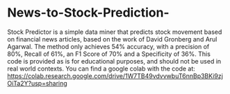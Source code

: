 # News-to-Stock-Prediction-
Stock Predictor is a simple data miner that predicts stock movement based on financial news articles, based on the work of David Gronberg and Arul Agarwal. The method only achieves 54% accuracy, with a precision of 80%, Recall of 61%, an F1 Score of 70% and a Specificity of 36%.
This code is provided as is for educational purposes, and should not be used in real world contexts. 
You can find a google colab with the code at: https://colab.research.google.com/drive/1W7TB49vdvvwbuT6nnBp3BKi9zjOiTa2Y?usp=sharing
